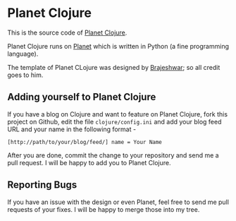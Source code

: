 Planet Clojure
==============

This is the source code of [Planet Clojure](http://planet.clojure.in).

Planet Clojure runs on [Planet](http://planetplanet.org) which is
written in Python (a fine programming language).

The template of Planet CLojure was designed by
[Brajeshwar](http://brajeshwar.com); so all credit goes to him.


Adding yourself to Planet Clojure
---------------------------------

If you have a blog on Clojure and want to feature on Planet Clojure,
fork this project on Github, edit the file `clojure/config.ini` and
add your blog feed URL and your name in the following format - 

`[http://path/to/your/blog/feed/]
name = Your Name`

After you are done, commit the change to your repository and send me a
pull request. I will be happy to add you to Planet Clojure.


Reporting Bugs
--------------

If you have an issue with the design or even Planet, feel free to send
me pull requests of your fixes. I will be happy to  merge those into
my tree.
